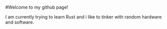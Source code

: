 #Welcome to my github page!


I am currently trying to learn Rust
and i like to tinker with random hardware and software.

